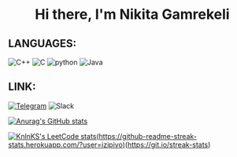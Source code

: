 <h1 align="center">Hi there, I'm Nikita Gamrekeli </h1>

## LANGUAGES:
![C++](https://img.shields.io/badge/-C++-00BFFF?style=for-the-badge&logo=Cplusplus)
![C](https://img.shields.io/badge/-prosto_c-BA55D3?style=for-the-badge&logo=C)
![python](https://img.shields.io/badge/-zmeya-FFFFFF?style=for-the-badge&logo=Python)
![Java](https://img.shields.io/badge/-Java-FFA500?style=for-the-badge&logo=java)


## LINK:
[![Telegram](https://img.shields.io/badge/-clorox-00BFFF?style=for-the-badge&logo=Telegram)](https://t.me/desestupid)
![Slack](https://img.shields.io/badge/-pdursley-DAA520?style=for-the-badge&logo=Slack)

[![Anurag's GitHub stats](https://github-readme-stats.vercel.app/api?username=GAMREKELI)](https://github.com/GAMREKELI/github-readme-stats)


[![KnlnKS's LeetCode stats](https://leetcode-stats-six.vercel.app/api?username=izipivo&theme=dark)(https://github-readme-streak-stats.herokuapp.com/?user=izipivo)](https://github.com/izipivo/leetcode-stats)(https://git.io/streak-stats)
